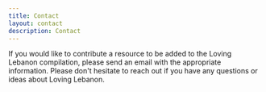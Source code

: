 ```yaml
---
title: Contact
layout: contact
description: Contact
---
```


If you would like to contribute a resource to be added to the Loving Lebanon compilation, please send an email with the appropriate information. Please don't hesitate to reach out if you have any questions or ideas about Loving Lebanon.
